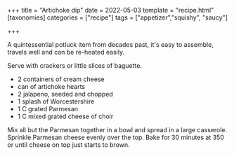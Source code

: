 +++
title = "Artichoke dip"
date = 2022-05-03
template = "recipe.html"
[taxonomies]
categories = ["recipe"]
tags = ["appetizer","squishy", "saucy"]

+++



A quintessential potluck item from decades past, it's easy to assemble, travels well and can be re-heated easily.

<!-- more -->

Serve with crackers or little slices of baguette.

- 2 containers of cream cheese
- can of artichoke hearts
- 2 jalapeno, seeded and chopped
- 1 splash of Worcestershire
- 1 C grated Parmesan
- 1 C mixed grated cheese of choir

Mix all but the Parmesan together in a bowl and spread in a large casserole.  Sprinkle Parmesan cheese evenly over the top. Bake for 30 minutes at 350 or until cheese on top just starts to brown.

